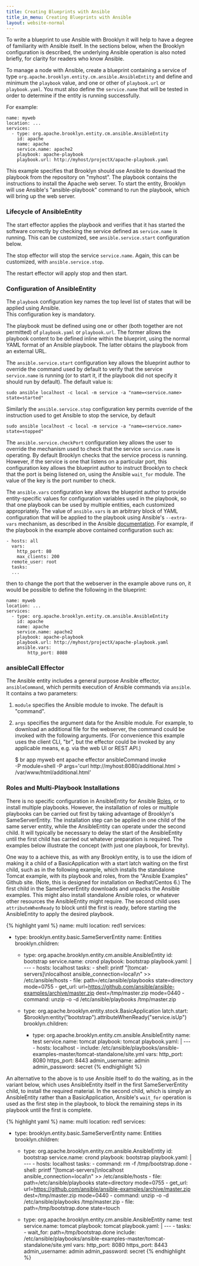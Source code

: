 ```yaml
---
title: Creating Blueprints with Ansible
title_in_menu: Creating Blueprints with Ansible
layout: website-normal
---
```


To write a blueprint to use Ansible with Brooklyn it will help to have a degree of familiarity with Ansible itself. In the 
sections below, when the Brooklyn configuration is described, the underlying Ansible operation is also noted briefly, for 
clarity for readers who know Ansible.

To manage a node with Ansible, create a blueprint containing a service of type `org.apache.brooklyn.entity.cm.ansible.AnsibleEntity`
and define and minimum the `playbook` value, and one or other of `playbook.url` or `playbook.yaml`. You must also define
the `service.name` that will be tested in order to determine if the entity is running successfully.

For example:

    name: myweb
    location: ...
    services:
      - type: org.apache.brooklyn.entity.cm.ansible.AnsibleEntity
        id: apache
        name: apache
        service.name: apache2
        playbook: apache-playbook
        playbook.url: http://myhost/projectX/apache-playbook.yaml

    
This example specifies that Brooklyn should use Ansible to download the playbook from the repository on
"myhost". The playbook contains the instructions to install the Apache web server. To start the 
entity, Brooklyn will use Ansible's "ansible-playbook" command to run the playbook, which will bring up the web server.


### Lifecycle of AnsibleEntity

The start effector applies the playbook and verifies that it has started the software correctly by checking the service
defined as `service.name` is running.  This can be customized, see `ansible.service.start` configuration below.

The stop effector will stop the service `service.name`.  Again, this can be customized, with `ansible.service.stop`. 

The restart effector will apply stop and then start.


### Configuration of AnsibleEntity

The `playbook` configuration key names the top level list of states that will be applied using Ansible.  
 This configuration key is mandatory.

The playbook must be defined using one or other (both together are not permitted) of  `playbook.yaml` or `playbook.url`.
The former allows the playbook content to be defined inline within the blueprint, using the normal YAML format of an 
Ansible playbook.  The latter obtains the playbook from an external URL.

The `ansible.service.start` configuration key allows the blueprint author to override the command used by default to 
verify that the service `service.name` is running (or to start it, if the playbook did not specify it should run by
default).  The default value is:

    sudo ansible localhost -c local -m service -a "name=<service.name> state=started"

Similarly the `ansible.service.stop` configuration key permits override of the instruction used to get Ansible to stop the
service, by default

    sudo ansible localhost -c local -m service -a "name=<service.name> state=stopped"

The `ansible.service.checkPort` configuration key allows the user to override the mechanism used to check that the 
service `service.name` is operating. By default Brooklyn checks that the service process is running. However, if the
 service is one that listens on a particular port, this configuration key allows the blueprint author to instruct
 Brooklyn to check that the port is being listened on, using the Ansible `wait_for` module. The value of the key is 
 the port number to check.

The `ansible.vars` configuration key allows the blueprint author to provide entity-specific values for configuration
variables used in the playbook, so that one playbook can be used by multiple entities, each customized appropriately.
The value of `ansible.vars` is an arbitrary block of YAML configuration that will be applied to the playbook using 
Ansible's `--extra-vars` mechanism, as described in the
Ansible [documentation](http://docs.ansible.com/ansible/playbooks_variables.html#passing-variables-on-the-command-line).
For example, if the playbook in the example above contained configuration such as:
 
    - hosts: all
      vars:
        http_port: 80
        max_clients: 200
      remote_user: root
      tasks:
      ...
 
 then to change the port that the webserver in the example above runs on, it would be possible to define the following 
 in the blueprint:
 
    name: myweb
    location: ...
    services:
      - type: org.apache.brooklyn.entity.cm.ansible.AnsibleEntity
        id: apache
        name: apache
        service.name: apache2
        playbook: apache-playbook
        playbook.url: http://myhost/projectX/apache-playbook.yaml
        ansible.vars:
            http_port: 8080


### ansibleCall Effector

The Ansible entity includes a general purpose Ansible effector, `ansibleCommand`, which permits execution of Ansible 
commands via `ansible`.  It contains a two parameters:
1. `module` specifies the Ansible module to invoke.  The default is "command".
2. `args` specifies the argument data for the Ansible module.  For example, to download an additional file for the 
webserver, the command could be invoked with the following arguments. (For convenience this
example uses the client CLI, "br", but the effector could be invoked by any applicable means, e.g. via the web UI 
or REST API.)

    $ br app myweb ent apache effector ansibleCommand invoke \
       -P module=shell -P args='curl http://myhost:8080/additional.html > /var/www/html/additional.html'

### Roles and Multi-Playbook Installations

There is no specific configuration in AnsibleEntity for Ansible [Roles](http://docs.ansible.com/ansible/playbooks_roles.html),
 or to install multiple playbooks. However, the installation of roles or multiple playbooks can be carried out first 
 by taking advantage of Brooklyn's SameServerEntity. The installation step can be applied in one child of the same server
 entity, while the AnsibleEntity can operate under the second child. It will typically be necessary to delay the start
 of the AnsibleEntity until the first child has carried out whatever preparation is required. The examples below
 illustrate the concept (with just one playbook, for brevity).
 
 One way to a achieve this, as with any Brooklyn entity, is to use the idiom of making it a child of a BasicApplication 
 with a start latch waiting on the first child, such as in the following example, which installs the standalone Tomcat example,
 with its playbook and roles, from the "Ansible Examples" Github site. 
 (Note, this is designed for installation on Redhat/Centos 6.)
 The first child in the SameServerEntity downloads
 and unpacks the Ansible examples. This might also install standalone Ansible roles, or whatever other resources the
 AnsibleEntity might require.  The second child uses `attributeWhenReady` to block until the first is ready, before 
 starting the AnsibleEntity to apply the desired playbook.
 
{% highlight yaml %}
name: multi
location:
  red1
services:
- type: brooklyn.entity.basic.SameServerEntity
  name: Entities
  brooklyn.children:
  
  - type: org.apache.brooklyn.entity.cm.ansible.AnsibleEntity
    id: bootstrap
    service.name: crond
    playbook: bootstrap
    playbook.yaml: |
        ---
        - hosts: localhost
          tasks:
          - shell: printf "[tomcat-servers]\nlocalhost ansible_connection=local\n" >> /etc/ansible/hosts
          - file: path=/etc/ansible/playbooks state=directory mode=0755
          - get_url: url=https://github.com/ansible/ansible-examples/archive/master.zip dest=/tmp/master.zip mode=0440
          - command: unzip -o -d /etc/ansible/playbooks /tmp/master.zip

  - type: org.apache.brooklyn.entity.stock.BasicApplication
    latch.start: $brooklyn:entity("bootstrap").attributeWhenReady("service.isUp")
    brooklyn.children:
    - type: org.apache.brooklyn.entity.cm.ansible.AnsibleEntity
      name: test
      service.name: tomcat
      playbook: tomcat
      playbook.yaml: |
          ---
          - hosts: localhost
          - include: /etc/ansible/playbooks/ansible-examples-master/tomcat-standalone/site.yml
            vars:
                http_port: 8080
                https_port: 8443
                admin_username: admin
                admin_password: secret
{% endhighlight %}

 
An alternative to the above is to use Ansible itself to do the waiting, as in the variant below, which uses AnsibleEntity
itself in the first SameServerEntity child, to install the required material.  In the second child, which is simply an
AnsibleEntity rather than a BasicApplication, Ansible's `wait_for` operation is used as the first step in the playbook, 
to block the remaining steps in its playbook until the first is complete.

{% highlight yaml %}
name: multi
location:
  red1
services:
- type: brooklyn.entity.basic.SameServerEntity
  name: Entities
  brooklyn.children:
  
  - type: org.apache.brooklyn.entity.cm.ansible.AnsibleEntity
    id: bootstrap
    service.name: crond
    playbook: bootstrap
    playbook.yaml: |
        ---
        - hosts: localhost
          tasks:
          - command: rm -f /tmp/bootstrap.done
          - shell: printf "[tomcat-servers]\nlocalhost ansible_connection=local\n" >> /etc/ansible/hosts
          - file: path=/etc/ansible/playbooks state=directory mode=0755
          - get_url: url=https://github.com/ansible/ansible-examples/archive/master.zip dest=/tmp/master.zip mode=0440
          - command: unzip -o -d /etc/ansible/playbooks /tmp/master.zip
          - file: path=/tmp/bootstrap.done state=touch

  - type: org.apache.brooklyn.entity.cm.ansible.AnsibleEntity
    name: test
    service.name: tomcat
    playbook: tomcat
    playbook.yaml: |
        ---
        - tasks:
          - wait_for: path=/tmp/bootstrap.done
          include: /etc/ansible/playbooks/ansible-examples-master/tomcat-standalone/site.yml
          vars:
            http_port: 8080
            https_port: 8443
            admin_username: admin
            admin_password: secret
{% endhighlight %}
